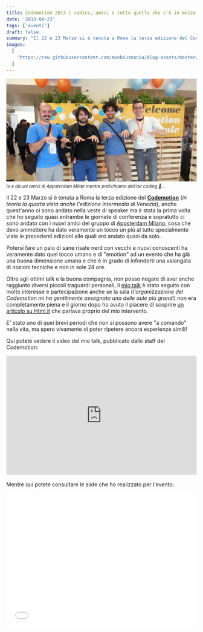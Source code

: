 ```yaml
---
title: Codemotion 2013 | codice, amici e tutto quello che c'è in mezzo
date: '2013-04-23'
tags: ['eventi']
draft: false
summary: "Il 22 e 23 Marzo si è tenuta a Roma la terza edizione del Codemotion anche quest'anno ci sono andato nella veste di speaker ma è stata la prima volta che ho seguito quasi entrambe le giornate di conferenza e sopratutto ci sono andato con i nuovi amici del gruppo di Appsterdam Milan..."
images:
  [
    'https://raw.githubusercontent.com/moebiusmania/blog-assets/master/images/2013/903052_10200881047414631_335274847_o-1.jpg',
  ]
---
```


![Io e alcuni amici di Appsterdam Milan mentre pratichiamo dell'air coding 🤣...](https://raw.githubusercontent.com/moebiusmania/blog-assets/master/images/2013/903052_10200881047414631_335274847_o-1.jpg) <small>_Io e alcuni amici di Appsterdam Milan mentre pratichiamo dell'air coding 🤣..._</small>

Il 22 e 23 Marzo si è tenuta a Roma la terza edizione del **[Codemotion](http://rome.codemotionworld.com/)** (_in teoria la quarta vista anche l'edizione intermedia di Venezia_), anche quest'anno ci sono andato nella veste di speaker ma è stata la prima volta che ho seguito quasi entrambe le giornate di conferenza e sopratutto ci sono andato con i nuovi amici del gruppo di [Appsterdam Milano](http://www.appsterdammilan.com/), cosa che devo ammettere ha dato veramente un tocco un più al tutto specialmente viste le precedenti edizioni alle quali ero andato quasi da solo.

Potersi fare un paio di sane risate nerd con vecchi e nuovi conoscenti ha veramente dato quel tocco umano e di "emotion" ad un evento che ha già una buona dimensione umana e che è in grado di infonderti una valangata di nozioni tecniche e non in sole 24 ore.

Oltre agli ottimi talk e la buona compagnia, non posso negare di aver anche raggiunto diversi piccoli traguardi personali, il [mio talk](http://rome.codemotionworld.com/talk-page/?talk_name=cosa-ci-sara-dopo-i-css3-reprise) è stato seguito con molto interesse e partecipazione anche se la sala (_l'organizzazione del Codemotion mi ha gentilmente assegnato una delle aule più grandi_) non era completamente piena e il giorno dopo ho avuto il piacere di scoprire [un articolo su Html.it](http://blog.html.it/23/03/2013/codemotion-2013-la-nuova-specifica-css4/) che parlava proprio del mio intervento.

E' stato uno di quei brevi periodi che non si possono avere "a comando" nella vita, ma spero vivamente di poter ripetere ancora esperienze simili!

Qui potete vedere il video del mio talk, pubblicato dallo staff del Codemotion:

<iframe width="100%" height="315" src="https://www.youtube.com/embed/gs8f9HJ-ZRE" frameBorder="0" allowFullScreen></iframe>

Mentre qui potete consultare le slide che ho realizzato per l'evento:

<iframe src="//www.slideshare.net/slideshow/embed_code/17672285" width="100%" height="355" frameBorder="0" marginWidth="0" marginHeight="0" scrolling="no" allowFullScreen></iframe>
